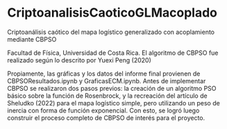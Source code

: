 # CriptoanalisisCaoticoGLMacoplado
Criptoanálisis caótico del mapa logístico generalizado con acoplamiento mediante CBPSO

Facultad de Física, Universidad de Costa Rica. El algoritmo de CBPSO fue realizado según lo descrito por Yuexi Peng (2020)

Propiamente, las gráficas y los datos del informe final provienen de CBPSOResultados.ipynb y GraficasECM.ipynb. Antes de implementar CBPSO se realizaron dos pasos previos: la creación de un algoritmo PSO básico sobre la función de Rosenbrock, y la recreación del artículo de Sheludko (2022) para el mapa logístico simple, pero utilizando un peso de inercia con forma de función exponencial. Con esto, se logró luego construir el proceso completo de CBPSO de interés para el proyecto.
